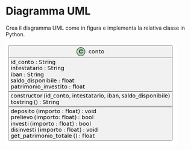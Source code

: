 # Diagramma UML

Crea il diagramma UML come in figura e implementa la relativa classe in Python.

![alt text](image.png)
